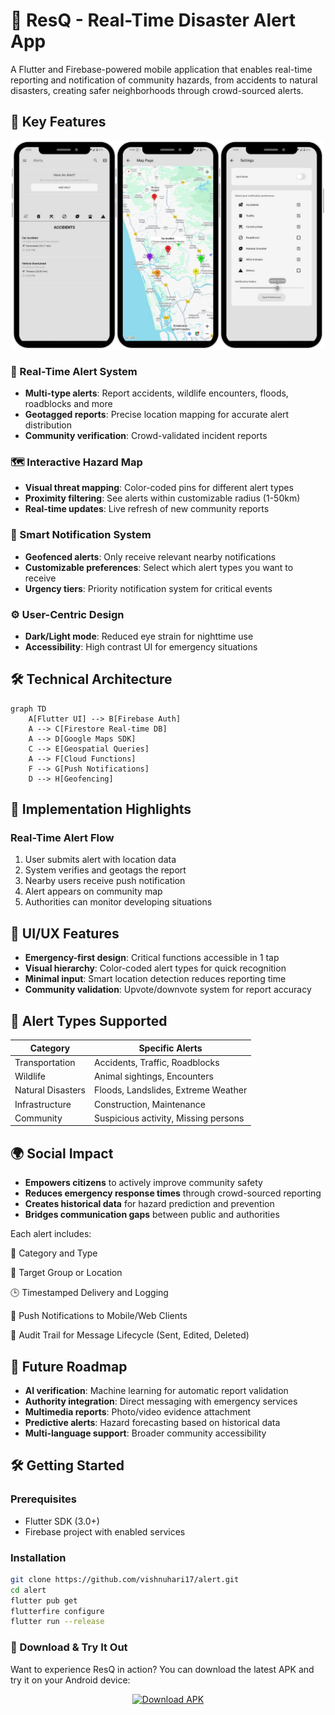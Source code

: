 # 🚨 ResQ - Real-Time Disaster Alert App

A Flutter and Firebase-powered mobile application that enables real-time reporting and notification of community hazards, from accidents to natural disasters, creating safer neighborhoods through crowd-sourced alerts.

## 🌟 Key Features
<p align="center">
  <img src="assets/car1.png" width="500" />
</p>

### 🚨 Real-Time Alert System
- **Multi-type alerts**: Report accidents, wildlife encounters, floods, roadblocks and more
- **Geotagged reports**: Precise location mapping for accurate alert distribution
- **Community verification**: Crowd-validated incident reports


### 🗺️ Interactive Hazard Map
- **Visual threat mapping**: Color-coded pins for different alert types
- **Proximity filtering**: See alerts within customizable radius (1-50km)
- **Real-time updates**: Live refresh of new community reports


### 🔔 Smart Notification System
- **Geofenced alerts**: Only receive relevant nearby notifications
- **Customizable preferences**: Select which alert types you want to receive
- **Urgency tiers**: Priority notification system for critical events


### ⚙️ User-Centric Design
- **Dark/Light mode**: Reduced eye strain for nighttime use
- **Accessibility**: High contrast UI for emergency situations


## 🛠️ Technical Architecture

```mermaid
graph TD
    A[Flutter UI] --> B[Firebase Auth]
    A --> C[Firestore Real-time DB]
    A --> D[Google Maps SDK]
    C --> E[Geospatial Queries]
    A --> F[Cloud Functions]
    F --> G[Push Notifications]
    D --> H[Geofencing]
```

## 🚀 Implementation Highlights

### Real-Time Alert Flow
1. User submits alert with location data
2. System verifies and geotags the report
3. Nearby users receive push notification
4. Alert appears on community map
5. Authorities can monitor developing situations

## 📱 UI/UX Features

- **Emergency-first design**: Critical functions accessible in 1 tap
- **Visual hierarchy**: Color-coded alert types for quick recognition
- **Minimal input**: Smart location detection reduces reporting time
- **Community validation**: Upvote/downvote system for report accuracy

## 🚨 Alert Types Supported

| Category          | Specific Alerts                     |
|-------------------|-------------------------------------|
| Transportation    | Accidents, Traffic, Roadblocks     |
| Wildlife          | Animal sightings, Encounters       |
| Natural Disasters | Floods, Landslides, Extreme Weather|
| Infrastructure    | Construction, Maintenance           |
| Community         | Suspicious activity, Missing persons|


## 🌍 Social Impact

- **Empowers citizens** to actively improve community safety
- **Reduces emergency response times** through crowd-sourced reporting
- **Creates historical data** for hazard prediction and prevention
- **Bridges communication gaps** between public and authorities

Each alert includes:

🔖 Category and Type

📍 Target Group or Location

🕒 Timestamped Delivery and Logging

🔔 Push Notifications to Mobile/Web Clients

📝 Audit Trail for Message Lifecycle (Sent, Edited, Deleted)


## 📅 Future Roadmap

- **AI verification**: Machine learning for automatic report validation
- **Authority integration**: Direct messaging with emergency services
- **Multimedia reports**: Photo/video evidence attachment
- **Predictive alerts**: Hazard forecasting based on historical data
- **Multi-language support**: Broader community accessibility

## 🛠️ Getting Started

### Prerequisites
- Flutter SDK (3.0+)
- Firebase project with enabled services

### Installation
```bash
git clone https://github.com/vishnuhari17/alert.git
cd alert
flutter pub get
flutterfire configure
flutter run --release
```

### 📲 Download & Try It Out

Want to experience ResQ in action?
You can download the latest APK and try it on your Android device:

<p align="center"> <a href="https://github.com/SandraMariyaGeorge/citizenAlertApp/releases/download/v3/app-release.apk"> <img src="https://img.shields.io/badge/Download%20APK-ResQ-blue?style=for-the-badge&logo=android" alt="Download APK"/> </a> </p>

